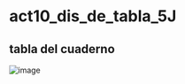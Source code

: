 # act10_dis_de_tabla_5J
## tabla del cuaderno

![image](https://github.com/user-attachments/assets/78f351d8-ef7a-4276-bc7d-fae508eca1f3)
